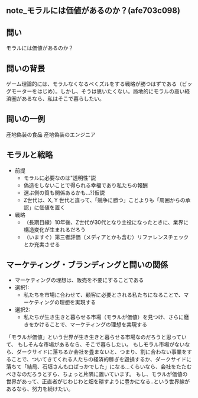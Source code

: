 note_モラルには価値があるのか？(afe703c098)
---

## 問い
モラルには価値があるのか？

## 問いの背景
ゲーム理論的には、モラルなくなるべくズルをする戦略が勝つはずである（ビッグモーターをはじめ）。しかし、そうは思いたくない。局地的にモラルの高い経済圏があるなら、私はそこで暮らしたい。


## 問いの一例
産地偽装の食品
産地偽装のエンジニア

## モラルと戦略
- 前提
  - モラルに必要なのは"透明性"説
  - 偽造をしないことで得られる幸福であり私たちの報酬
  - 選ぶ側の質も関係あるかも…?(仮説
  - Z世代は、X, Y 世代と違って、「競争に勝つ」ことよりも「周囲からの承認」に価値を置く
- 戦略
  - （長期目線）10年後、Z世代が30代となり主役になったときに、業界に構造変化が生まれるだろう
  - （いますぐ）第三者評価（メディアとかも含む）リファレンスチェックとか充実させる

## マーケティング・ブランディングと問いの関係
- マーケティングの理想は、販売を不要にすることである
- 選択1:
  - 私たちを市場に合わせて、顧客に必要とされる私たちになることで、マーケティングの理想を実現する
- 選択2:
  - 私たちが生き生きと暮らせる市場（モラルが価値）を見つけ、さらに磨きをかけることで、マーケティングの理想を実現する

「モラルが価値」という世界が生き生きと暮らせる市場なのだろうと思っていて、
もしそんな市場があるなら、そこで暮らしたい。
もしモラル市場がないなら、ダークサイドに落ちるか会社を畳まないと、つまり、割に合わない事業をすることで、ついてきてくれる人たちの経済的稼ぎを毀損するか、ダークサイドに落ちて「結局、石垣さんも口ばっかでした」になる...くらいなら、会社をたたむべきなのだろうとすら、ちょっと片隅に置いています。
もし、モラルが価値の世界があって、正直者がじわじわと畑を耕すように豊かになる..という世界線があるなら、努力を続けたい。

